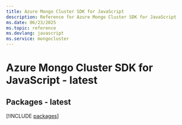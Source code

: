 ```yaml
---
title: Azure Mongo Cluster SDK for JavaScript
description: Reference for Azure Mongo Cluster SDK for JavaScript
ms.date: 06/23/2025
ms.topic: reference
ms.devlang: javascript
ms.service: mongocluster
---
```

# Azure Mongo Cluster SDK for JavaScript - latest
## Packages - latest
[!INCLUDE [packages](mongo-cluster-index.md)]